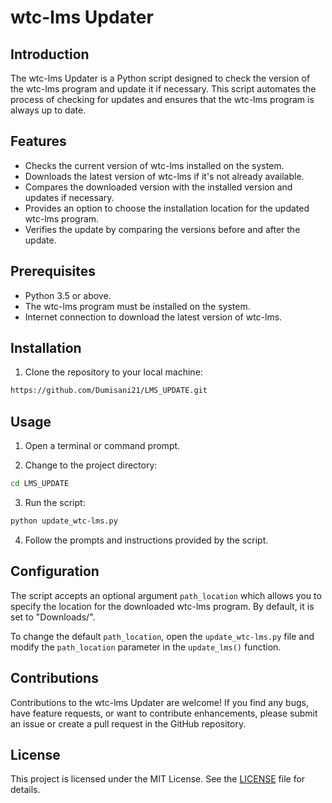 # wtc-lms Updater

## Introduction
The wtc-lms Updater is a Python script designed to check the version of the wtc-lms program and update it if necessary. This script automates the process of checking for updates and ensures that the wtc-lms program is always up to date.

## Features
- Checks the current version of wtc-lms installed on the system.
- Downloads the latest version of wtc-lms if it's not already available.
- Compares the downloaded version with the installed version and updates if necessary.
- Provides an option to choose the installation location for the updated wtc-lms program.
- Verifies the update by comparing the versions before and after the update.

## Prerequisites
- Python 3.5 or above.
- The wtc-lms program must be installed on the system.
- Internet connection to download the latest version of wtc-lms.

## Installation
1. Clone the repository to your local machine:
```bash
https://github.com/Dumisani21/LMS_UPDATE.git
```


## Usage
1. Open a terminal or command prompt.

2. Change to the project directory:
```bash
cd LMS_UPDATE
```

3. Run the script:

```bash
python update_wtc-lms.py
```

4. Follow the prompts and instructions provided by the script.

## Configuration
The script accepts an optional argument `path_location` which allows you to specify the location for the downloaded wtc-lms program. By default, it is set to "Downloads/".

To change the default `path_location`, open the `update_wtc-lms.py` file and modify the `path_location` parameter in the `update_lms()` function.

## Contributions
Contributions to the wtc-lms Updater are welcome! If you find any bugs, have feature requests, or want to contribute enhancements, please submit an issue or create a pull request in the GitHub repository.

## License
This project is licensed under the MIT License. See the [LICENSE](https://github.com/your-username/wtc-lms-updater/blob/main/LICENSE) file for details.
